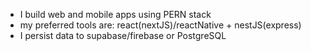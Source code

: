 - I build web and mobile apps using PERN stack
- my preferred tools are: react(nextJS)/reactNative + nestJS(express)
- I persist data to supabase/firebase or PostgreSQL

<!---
Cheppar/Cheppar is a ✨ special ✨ repository because its `README.md` (this file) appears on your GitHub profile.
You can click the Preview link to take a look at your changes.
--->
